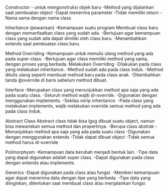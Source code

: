 Constructor - untuk mengonstruksi objek baru
-Method yang dijalankan saat pembuatan object
-Dapat menerima parameter
-Tidak memiliki return
-Nama sama dengan nama class

Inheritance (pewarisan)
-Kemampuan suatu program Membuat class baru dengan memanfaatkan class yang sudah ada.
-Bertujuan agar kemampuan class yang sudah ada dapat dimiliki oleh class baru.
-Menambahkan extends saat pembuatan class baru.

Method Overriding
-Kemampuan untuk menulis ulang method yang ada pada super-class.
-Bertujuan agar class memiliki method yang sama, dengan proses yang berbeda.
Melakukan Overriding
-Dilakukan pada class yang melakukan inheritance.
-Method sudah ada pada class induk.
-Method ditulis ulang seperti membuat method baru pada class anak.
-Ditambahkan tanda @override di baris sebelum method dibuat.


Interface
-Merupakan class yang menunjukkan method apa saja yang ada pada suatu class.
-Seluruh method wajib di-override.
-Digunakan dengan menggunakan implements.
-Sekilas mirip inheritance.
-Pada class yang melakukan implements, wajib melakukan override semua method yang ada pada class induk.

Abstract Class
Abstract class tidak bisa lgsg dibuat suatu object, namun bisa mewariskan semua method dan propertinya.
-Berupa class abstrak
-Menunjukkan method apa saja yang ada pada suatu class
-Digunakan dengan menggunakan extends
-Tidak dapat dibuat object
-Tidak semua method harus di-override

Polimorphysm
-Kemampuan data berubah menjadi bentuk lain.
-Tipe data yang dapat digunakan adalah super class.
-Dapat digunakan pada class dengan extends atau implements.

Generics
-Dapat digunakan pada class atau fungsi.
-Memberi kemampuan agar dapat menerima data dengan tipe yang berbeda.
-Tipe data yang diinginkan, ditentukan saat membuat class atau menjalankan fungsi.
